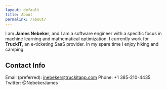```yaml
---
layout: default
title: About
permalink: /about/
---
```


I am **James Nebeker**, and I am a software engineer with a specific focus in machine learning and
mathematical optimization. I currently work for **TruckIT**, an e-ticketing SaaS provider. In my
spare time I enjoy hiking and camping.

Contact Info
---
Email (preferred): jnebeker@truckitapp.com
Phone: +1 385-210-4435
Twitter: @NebekerJames




[jekyll-organization]: https://github.com/jekyll
